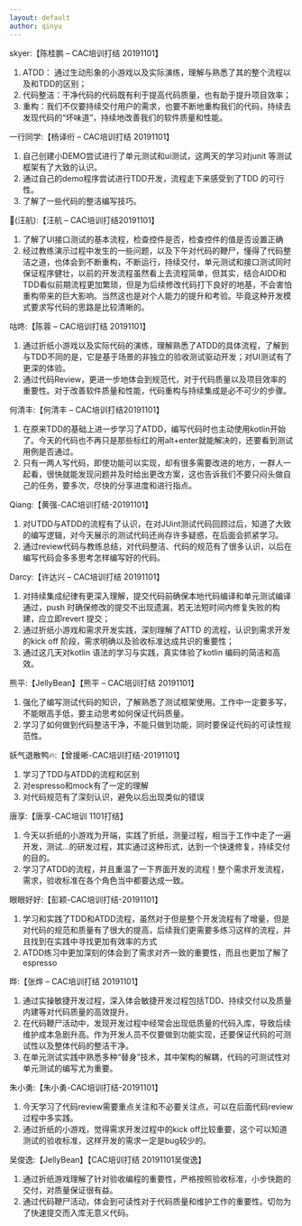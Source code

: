 ```yaml
---
layout: default
author: qinyu
---
```


skyer:【陈桂鹏 – CAC培训打结 20191101】
1. ATDD： 通过生动形象的小游戏以及实际演练，理解与熟悉了其的整个流程以及和TDD的区别；
2. 代码整洁： ​干净代码的代码既有利于提高代码质量，也有助于提升项目效率；
3. 重构： ​我们不仅要持续交付用户的需求，也要不断地重构我们的代码，持续去发现代码的“坏味道”，持续地改善我们的软件质量和性能。

一行同学:【杨译绗 – CAC培训打结 20191101】
1. 自己创建小DEMO尝试进行了单元测试和ui测试，这两天的学习对junit 等测试框架有了大致的认识。
2. 通过自己的demo程序尝试进行TDD开发，流程走下来感受到了TDD 的可行性。
3. 了解了一些代码的整洁编写技巧。

💌(汪航):【汪航 – CAC培训打结20191101】
1. 了解了UI接口测试的基本流程，检查控件是否，检查控件的值是否设置正确 
2. 经过教练演示过程中发生的一些问题，以及下午对代码的鞭尸，懂得了代码整洁之道，也体会到不断重构，不断运行，持续交付，单元测试和接口测试同时保证程序健壮，以前的开发流程虽然看上去流程简单，但其实，结合AIDD和TDD看似前期流程更加繁琐，但是为后续修改代码打下良好的地基，不会害怕重构带来的巨大影响。当然这也是对个人能力的提升和考验。毕竟这种开发模式要求写代码的思路是比较清晰的。

咕咚:【陈蓉 – CAC培训打结 20191101】
1. 通过折纸小游戏以及实际代码的演练，理解熟悉了ATDD的具体流程，了解到与TDD不同的是，它是基于场景的非独立的验收测试驱动开发；对UI测试有了更深的体验。
2. 通过代码Review，更进一步地体会到规范代，对于代码质量以及项目效率的重要性。对于改善软件质量和性能，代码重构与持续集成是必不可少的步骤。

何清丰:【何清丰 – CAC培训打结20191101】
1. 在原来TDD的基础上进一步学习了ATDD，编写代码时也主动使用kotlin开始了。今天的代码也不再只是那些标红的用alt+enter就能解决的，还要看到测试用例是否通过。
2. 只有一两人写代码，即使功能可以实现，却有很多需要改进的地方，一群人一起看，很快就能发现问题并及时给出更改方案，这也告诉我们不要只闷头做自己的任务，要多次，尽快的分享进度和进行指点。

Qiang:【黄强-CAC培训打结-20191101】
1. 对UTDD与ATDD的流程有了认识，在对JUint测试代码回顾过后，知道了大致的编写逻辑，对今天展示的测试代码还尚存许多疑惑，在后面会抓紧学习。
2. 通过review代码与教练总结，对代码整洁、代码的规范有了很多认识，以后在编写代码会多多思考怎样编写好的代码。

Darcy:【许达兴 – CAC培训打结 20191101】
1. 对持续集成纪律有更深入理解，提交代码前确保本地代码编译和单元测试编译通过，push 时确保修改的提交不出现遗漏，若无法短时间内修复失败的构建，应立即revert 提交；
2. 通过折纸小游戏和需求开发实践，深刻理解了ATTD 的流程，认识到需求开发的kick off 阶段，需求明确以及验收标准达成共识的重要性；
3. 通过这几天对kotlin 语法的学习与实践，真实体验了kotlin 编码的简洁和高效。

熊平:​【JellyBean】【熊平 – CAC培训打结 20191101】
1. 强化了编写测试代码的知识，了解熟悉了测试框架使用。工作中一定要多写，不能眼高手低，要主动思考如何保证代码质量。
2. 学习了如何做到代码整洁干净，不能只做到功能，同时要保证代码的可读性规范性。

妖气退散鸭🔥:【曾援晰-CAC培训打结-20191101】
1. 学习了TDD与ATDD的流程和区别
2. 对espresso和mock有了一定的理解
3. 对代码规范有了深刻认识，避免以后出现类似的错误

唐享:【唐享-CAC培训 1101打结】
1. 今天以折纸的小游戏为开端，实践了折纸，测量过程，相当于工作中走了一遍开发，测试...的研发过程，其实通过这种形式，达到一个快速修复，持续交付的目的。
2. 学习了ATDD的流程，并且重温了一下界面开发的流程！整个需求开发流程，需求，验收标准在各个角色当中都要达成一致。

眼眼好好:【彭颖-CAC培训打结-20191101】
1. 学习和实践了TDD和ATDD流程，虽然对于但是整个开发流程有了增量，但是对代码的规范和质量有了很大的提高，后续我们更需要多练习这样的流程，并且找到在实践中寻找更加有效率的方式
2. ATDD练习中更加深刻的体会到了需求对齐一致的重要性，而且也更加了解了espresso

晔:【张烨 – CAC培训打结 20191101】
1. 通过实操敏捷开发过程，深入体会敏捷开发过程包括TDD、持续交付以及质量内建等对代码质量的高效提升。
2. 在代码鞭尸活动中，发现开发过程中经常会出现低质量的代码入库，导致后续维护成本急剧升高。作为开发人员不仅要做到功能实现，还要保证代码的可测试性以及整体代码的整洁干净。
3. 在单元测试实践中熟悉多种“替身”技术，其中架构的解耦，代码的可测试性对单元测试的编写尤为重要。

朱小勇:【朱小勇-CAC培训打结-20191101】
1. 今天学习了代码review需要重点关注和不必要关注点，可以在后面代码review过程中多实践。
2. 通过折纸的小游戏，觉得需求开发过程中的kick off比较重要，这个可以知道测试的验收标准，这样开发的需求一定是bug较少的。

吴俊逸:【JellyBean】【CAC培训打结 20191101吴俊逸】
1. 通过折纸游戏理解了针对验收编程的重要性，严格按照验收标准，小步快跑的交付，对质量保证很有益。
2. 通过代码鞭尸活动，体会到可读性对于代码质量和维护工作的重要性。切勿为了快速提交而入库无意义代码。
